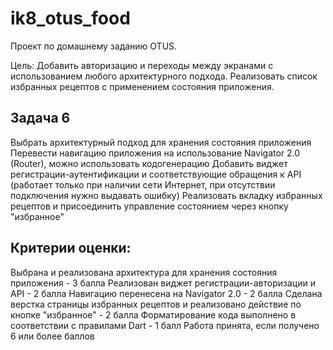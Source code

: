 # ik8_otus_food
Проект по домашнему заданию OTUS.

Цель:
Добавить авторизацию и переходы между экранами с использованием любого архитектурного подхода. Реализовать список избранных рецептов с применением состояния приложения.
## Задача 6
Выбрать архитектурный подход для хранения состояния приложения
Перевести навигацию приложения на использование Navigator 2.0 (Router), можно использовать кодогенерацию
Добавить виджет регистрации-аутентификации и соответствующие обращения к API (работает только при наличии сети Интернет, при отсутствии подключения нужно выдавать ошибку)
Реализовать вкладку избранных рецептов и присоединить управление состоянием через кнопку "избранное"

## Критерии оценки:
Выбрана и реализована архитектура для хранения состояния приложения - 3 балла
Реализован виджет регистрации-авторизации и API - 2 балла
Навигацию перенесена на Navigator 2.0 - 2 балла
Сделана верстка страницы избранных рецептов и реализовано действие по кнопке "избранное" - 2 балла
Форматирование кода выполнено в соответствии с правилами Dart - 1 балл
Работа принята, если получено 6 или более баллов
